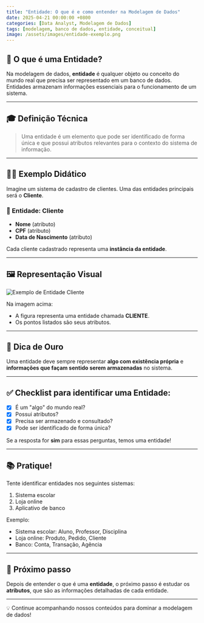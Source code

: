 ```yaml
---
title: "Entidade: O que é e como entender na Modelagem de Dados"
date: 2025-04-21 00:00:00 +0800
categories: [Data Analyst, Modelagem de Dados]
tags: [modelagem, banco de dados, entidade, conceitual]
image: /assets/images/entidade-exemplo.png
---
```


## 🧠 O que é uma Entidade?

Na modelagem de dados, **entidade** é qualquer objeto ou conceito do mundo real que precisa ser representado em um banco de dados. Entidades armazenam informações essenciais para o funcionamento de um sistema.

---

## 🎓 Definição Técnica

> Uma entidade é um elemento que pode ser identificado de forma única e que possui atributos relevantes para o contexto do sistema de informação.

---

## 👨‍🏫 Exemplo Didático

Imagine um sistema de cadastro de clientes. Uma das entidades principais será o **Cliente**.

### 📌 Entidade: Cliente

- **Nome** (atributo)
- **CPF** (atributo)
- **Data de Nascimento** (atributo)

Cada cliente cadastrado representa uma **instância da entidade**.

---

## 🖼 Representação Visual

![Exemplo de Entidade Cliente](/assets/images/entidade-exemplo.png)

Na imagem acima:

- A figura representa uma entidade chamada **CLIENTE**.
- Os pontos listados são seus atributos.

---

## 🧩 Dica de Ouro

Uma entidade deve sempre representar **algo com existência própria** e **informações que façam sentido serem armazenadas** no sistema.

---

## ✅ Checklist para identificar uma Entidade:

- [x] É um "algo" do mundo real?
- [x] Possui atributos?
- [x] Precisa ser armazenado e consultado?
- [x] Pode ser identificado de forma única?

Se a resposta for **sim** para essas perguntas, temos uma entidade!

---

## 📚 Pratique!

Tente identificar entidades nos seguintes sistemas:

1. Sistema escolar
2. Loja online
3. Aplicativo de banco

Exemplo:
- Sistema escolar: Aluno, Professor, Disciplina
- Loja online: Produto, Pedido, Cliente
- Banco: Conta, Transação, Agência

---

## 🚀 Próximo passo

Depois de entender o que é uma **entidade**, o próximo passo é estudar os **atributos**, que são as informações detalhadas de cada entidade.

---

💡 Continue acompanhando nossos conteúdos para dominar a modelagem de dados!
